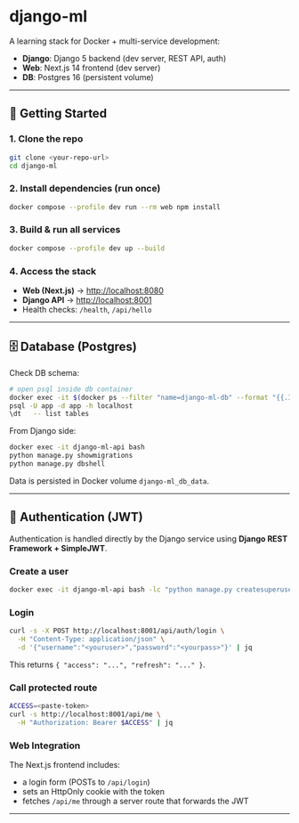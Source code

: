 # django-ml

A learning stack for Docker + multi-service development:

- **Django**: Django 5 backend (dev server, REST API, auth)
- **Web**: Next.js 14 frontend (dev server)
- **DB**: Postgres 16 (persistent volume)

---

## 🚀 Getting Started

### 1. Clone the repo

```bash
git clone <your-repo-url>
cd django-ml
````

### 2. Install dependencies (run once)

```bash
docker compose --profile dev run --rm web npm install
```

### 3. Build & run all services

```bash
docker compose --profile dev up --build
```

### 4. Access the stack

* **Web (Next.js)** → [http://localhost:8080](http://localhost:8080)
* **Django API** → [http://localhost:8001](http://localhost:8001)
* Health checks: `/health`, `/api/hello`

---

## 🗄 Database (Postgres)

Check DB schema:

```bash
# open psql inside db container
docker exec -it $(docker ps --filter "name=django-ml-db" --format "{{.ID}}") bash
psql -U app -d app -h localhost
\dt   -- list tables
```

From Django side:

```bash
docker exec -it django-ml-api bash
python manage.py showmigrations
python manage.py dbshell
```

Data is persisted in Docker volume `django-ml_db_data`.

---

## 🔑 Authentication (JWT)

Authentication is handled directly by the Django service using **Django REST Framework + SimpleJWT**.

### Create a user

```bash
docker exec -it django-ml-api bash -lc "python manage.py createsuperuser"
```

### Login

```bash
curl -s -X POST http://localhost:8001/api/auth/login \
  -H "Content-Type: application/json" \
  -d '{"username":"<youruser>","password":"<yourpass>"}' | jq
```

This returns `{ "access": "...", "refresh": "..." }`.

### Call protected route

```bash
ACCESS=<paste-token>
curl -s http://localhost:8001/api/me \
  -H "Authorization: Bearer $ACCESS" | jq
```

### Web Integration

The Next.js frontend includes:

* a login form (POSTs to `/api/login`)
* sets an HttpOnly cookie with the token
* fetches `/api/me` through a server route that forwards the JWT

---